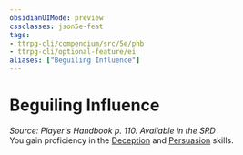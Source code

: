 ```yaml
---
obsidianUIMode: preview
cssclasses: json5e-feat
tags:
- ttrpg-cli/compendium/src/5e/phb
- ttrpg-cli/optional-feature/ei
aliases: ["Beguiling Influence"]
---
```

# Beguiling Influence
*Source: Player's Handbook p. 110. Available in the <span title='Systems Reference Document (5.1)'>SRD</span>*  
You gain proficiency in the [Deception](/CLI/skills.md#Deception) and [Persuasion](/CLI/skills.md#Persuasion) skills.